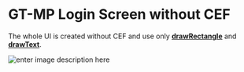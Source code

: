 GT-MP Login Screen without CEF
==============================

The whole UI is created without CEF and use only **[drawRectangle](https://wiki.gt-mp.net/index.php?title=DrawText)** and **[drawText](https://wiki.gt-mp.net/index.php?title=DrawRectangle)**.

![enter image description here](https://cdn.discordapp.com/attachments/310193570579480586/358769368227643392/ezgif.com-video-to-gif.gif)
